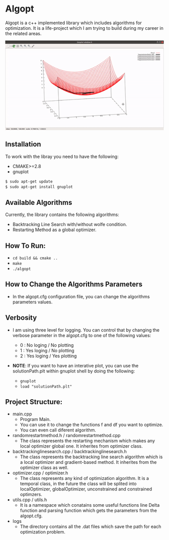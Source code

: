 # Algopt

Algopt is a c++ implemented library which includes algorithms for optimization. It is a life-project which I am trying to build during my career in the related areas.

![screenshot](interactive_plotting.gif)

## Installation

To work with the libray you need to have the following:
- CMAKE>=2.8
- gnuplot
```bash
$ sudo apt-get update
$ sudo apt-get install gnuplot
```

## Available Algorithms

Currently, the library contains the following algorithms:
- Backtracking Line Search with/without wolfe condition.
- Restarting Method as a global optimizer. 


## How To Run:
* `cd build && cmake ..`
* `make`
* `./algopt`

## How to Change the Algorithms Parameters
- In the algopt.cfg configuration file, you can change the algorithms parameters values.

## Verbosity
- I am using three level for logging. You can control that by changing the verbose parameter in the algopt.cfg to one of the following values:
    * 0 : No loging / No plotting
    * 1 : Yes loging / No plotting
    * 2 : Yes loging / Yes plotting

- **NOTE**: If you want to have an interative plot, you can use the solutionPath.plt within gnuplot shell by doing the following:
    * `gnuplot`
    * `load "solutionPath.plt"`

## Project Structure:
* main.cpp 
    * Program Main.
    * You can use it to change the functions f and df you want to optimize.
    * You can even call diferent algorithm.
* randomrestartmethod.h / randomrestartmethod.cpp
    * The class represents the restarting mechanism which makes any local optimizer global one. It inherites from optimizer class.
* backtrackinglinesearch.cpp / backtrackinglinesearch.h
    * The class represents the backtracking line search algorithm which is a local optimizer and gradient-based method. It inherites from the optimizer class as well.
* optimizer.cpp / optimizer.h
    * The class represents any kind of optimization algorithm. It is a temporal class, in the future the class will be splited into localOptimizer, globalOptimizer, unconstrained and constrained optimzers. 
* utils.cpp / utils.h
    * It is a namespace which conatains some useful functions line Delta function and parsing function which gets the parameters from the algopt.cfg.
* logs
    * The directory contains all the .dat files which save the path for each optimization problem.
